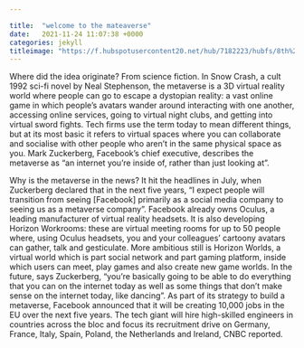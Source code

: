 ```yaml
---

title:  "welcome to the mateaverse"
date:   2021-11-24 11:07:38 +0000
categories: jekyll
titleimage: "https://f.hubspotusercontent20.net/hub/7182223/hubfs/8th%20Wall%20Reality%20Engine%20Hero.jpg"
---
```

Where did the idea originate?
From science fiction. In Snow Crash, a cult 1992 sci-fi novel by Neal Stephenson, the metaverse is a 3D virtual reality world where people can go to escape a dystopian reality: a vast online game in which people’s avatars wander around interacting with one another, accessing online services, going to virtual night clubs, and getting into virtual sword fights. Tech firms use the term today to mean different things, but at its most basic it refers to virtual spaces where you can collaborate and socialise with other people who aren’t in the same physical space as you. Mark Zuckerberg, Facebook’s chief executive, describes the metaverse as “an internet you’re inside of, rather than just looking at”.

Why is the metaverse in the news?
It hit the headlines in July, when Zuckerberg declared that in the next five years, “I expect people will transition from seeing [Facebook] primarily as a social media company to seeing us as a metaverse company”. Facebook already owns Oculus, a leading manufacturer of virtual reality headsets. It is also developing Horizon Workrooms: these are virtual meeting rooms for up to 50 people where, using Oculus headsets, you and your colleagues’ cartoony avatars can gather, talk and gesticulate. More ambitious still is Horizon Worlds, a virtual world which is part social network and part gaming platform, inside which users can meet, play games and also create new game worlds. In the future, says Zuckerberg, “you’re basically going to be able to do everything that you can on the internet today as well as some things that don’t make sense on the internet today, like dancing”. As part of its strategy to build a metaverse, Facebook announced that it will be creating 10,000 jobs in the EU over the next five years. The tech giant will hire high-skilled engineers in countries across the bloc and focus its recruitment drive on Germany, France, Italy, Spain, Poland, the Netherlands and Ireland, CNBC reported. 
